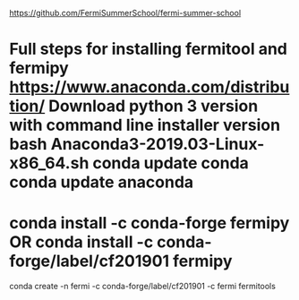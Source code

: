 https://github.com/FermiSummerSchool/fermi-summer-school


Full steps for installing fermitool and fermipy
https://www.anaconda.com/distribution/
Download python 3 version with command line installer version
bash Anaconda3-2019.03-Linux-x86_64.sh
conda update conda
conda update anaconda
==========
conda install -c conda-forge fermipy 
OR
conda install -c conda-forge/label/cf201901 fermipy 
==========
conda create -n fermi -c conda-forge/label/cf201901 -c fermi fermitools
